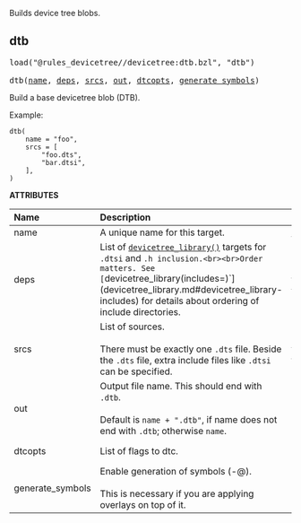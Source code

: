 <!-- Generated with Stardoc: http://skydoc.bazel.build -->

Builds device tree blobs.

<a id="dtb"></a>

## dtb

<pre>
load("@rules_devicetree//devicetree:dtb.bzl", "dtb")

dtb(<a href="#dtb-name">name</a>, <a href="#dtb-deps">deps</a>, <a href="#dtb-srcs">srcs</a>, <a href="#dtb-out">out</a>, <a href="#dtb-dtcopts">dtcopts</a>, <a href="#dtb-generate_symbols">generate_symbols</a>)
</pre>

Build a base devicetree blob (DTB).

Example:

```starlark
dtb(
    name = "foo",
    srcs = [
        "foo.dts",
        "bar.dtsi",
    ],
)
```

**ATTRIBUTES**


| Name  | Description | Type | Mandatory | Default |
| :------------- | :------------- | :------------- | :------------- | :------------- |
| <a id="dtb-name"></a>name |  A unique name for this target.   | <a href="https://bazel.build/concepts/labels#target-names">Name</a> | required |  |
| <a id="dtb-deps"></a>deps |  List of [`devicetree_library()`](devicetree_library.md#devicetree_library) targets for `.dtsi` and `.h inclusion.<br><br>Order matters. See [`devicetree_library(includes=)`](devicetree_library.md#devicetree_library-includes) for details about ordering of include directories.   | <a href="https://bazel.build/concepts/labels">List of labels</a> | optional |  `[]`  |
| <a id="dtb-srcs"></a>srcs |  List of sources.<br><br>There must be exactly one `.dts` file. Beside the `.dts` file, extra include files like `.dtsi` can be specified.   | <a href="https://bazel.build/concepts/labels">List of labels</a> | optional |  `[]`  |
| <a id="dtb-out"></a>out |  Output file name. This should end with `.dtb`.<br><br>Default is `name + ".dtb"`, if name does not end with `.dtb`; otherwise `name`.   | String | optional |  `""`  |
| <a id="dtb-dtcopts"></a>dtcopts |  List of flags to dtc.   | List of strings | optional |  `[]`  |
| <a id="dtb-generate_symbols"></a>generate_symbols |  Enable generation of symbols (-@).<br><br>This is necessary if you are applying overlays on top of it.   | Boolean | optional |  `False`  |


